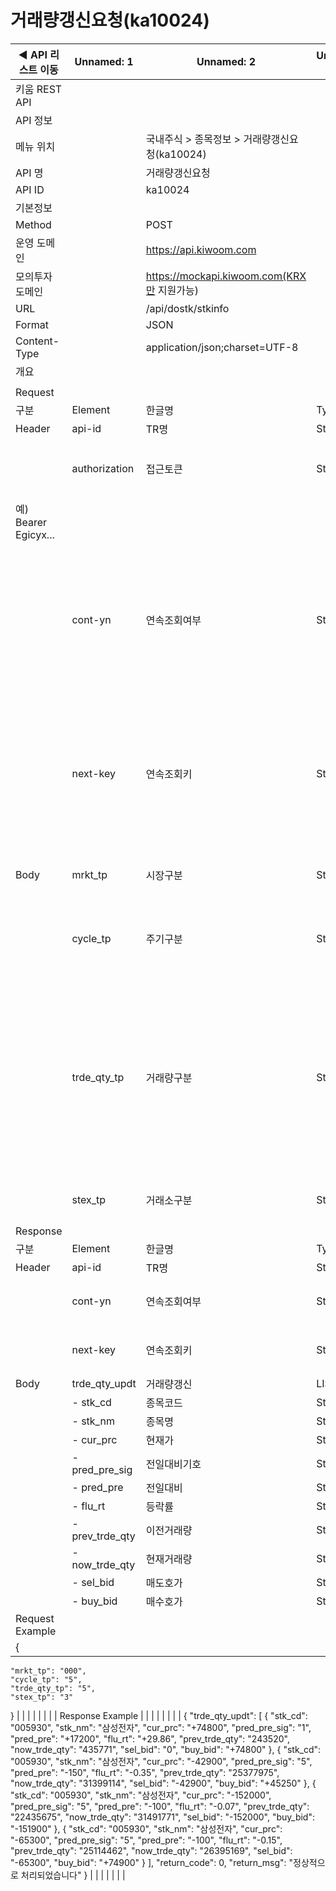# 거래량갱신요청(ka10024)

| ◀ API 리스트 이동 | Unnamed: 1 | Unnamed: 2 | Unnamed: 3 | Unnamed: 4 | Unnamed: 5 | Unnamed: 6 |
| --- | --- | --- | --- | --- | --- | --- |
| 키움 REST API |  |  |  |  |  |  |
| API 정보 |  |  |  |  |  |  |
| 메뉴 위치 |  | 국내주식 > 종목정보 > 거래량갱신요청(ka10024) |  |  |  |  |
| API 명 |  | 거래량갱신요청 |  |  |  |  |
| API ID |  | ka10024 |  |  |  |  |
| 기본정보 |  |  |  |  |  |  |
| Method |  | POST |  |  |  |  |
| 운영 도메인 |  | https://api.kiwoom.com |  |  |  |  |
| 모의투자 도메인 |  | https://mockapi.kiwoom.com(KRX만 지원가능) |  |  |  |  |
| URL |  | /api/dostk/stkinfo |  |  |  |  |
| Format |  | JSON |  |  |  |  |
| Content-Type |  | application/json;charset=UTF-8 |  |  |  |  |
| 개요 |  |  |  |  |  |  |
|  |  |  |  |  |  |  |
| Request |  |  |  |  |  |  |
| 구분 | Element | 한글명 | Type | Required | Length | Description |
| Header | api-id | TR명 | String | Y | 10 |  |
|  | authorization | 접근토큰 | String | Y | 1000 | 토큰 지정시 토큰타입("Bearer") 붙혀서 호출 
 예) Bearer Egicyx... |
|  | cont-yn | 연속조회여부 | String | N | 1 | 응답 Header의 연속조회여부값이 Y일 경우 다음데이터 요청시 응답 Header의 cont-yn값 세팅 |
|  | next-key | 연속조회키 | String | N | 50 | 응답 Header의 연속조회여부값이 Y일 경우 다음데이터 요청시 응답 Header의 next-key값 세팅 |
| Body | mrkt_tp | 시장구분 | String | Y | 3 | 000:전체, 001:코스피, 101:코스닥 |
|  | cycle_tp | 주기구분 | String | Y | 1 | 5:5일, 10:10일, 20:20일, 60:60일, 250:250일 |
|  | trde_qty_tp | 거래량구분 | String | Y | 1 | 5:5천주이상, 10:만주이상, 50:5만주이상, 100:10만주이상, 200:20만주이상, 300:30만주이상, 500:50만주이상, 1000:백만주이상 |
|  | stex_tp | 거래소구분 | String | Y | 1 | 1:KRX, 2:NXT 3.통합 |
| Response |  |  |  |  |  |  |
| 구분 | Element | 한글명 | Type | Required | Length | Description |
| Header | api-id | TR명 | String | Y | 10 |  |
|  | cont-yn | 연속조회여부 | String | N | 1 | 다음 데이터가 있을시 Y값 전달 |
|  | next-key | 연속조회키 | String | N | 50 | 다음 데이터가 있을시 다음 키값 전달 |
| Body | trde_qty_updt | 거래량갱신 | LIST | N |  |  |
|  | - stk_cd | 종목코드 | String | N | 20 |  |
|  | - stk_nm | 종목명 | String | N | 40 |  |
|  | - cur_prc | 현재가 | String | N | 20 |  |
|  | - pred_pre_sig | 전일대비기호 | String | N | 20 |  |
|  | - pred_pre | 전일대비 | String | N | 20 |  |
|  | - flu_rt | 등락률 | String | N | 20 |  |
|  | - prev_trde_qty | 이전거래량 | String | N | 20 |  |
|  | - now_trde_qty | 현재거래량 | String | N | 20 |  |
|  | - sel_bid | 매도호가 | String | N | 20 |  |
|  | - buy_bid | 매수호가 | String | N | 20 |  |
| Request Example |  |  |  |  |  |  |
| {
    "mrkt_tp": "000",
    "cycle_tp": "5",
    "trde_qty_tp": "5",
    "stex_tp": "3"
} |  |  |  |  |  |  |
| Response Example |  |  |  |  |  |  |
| {
    "trde_qty_updt": [
        {
            "stk_cd": "005930",
            "stk_nm": "삼성전자",
            "cur_prc": "+74800",
            "pred_pre_sig": "1",
            "pred_pre": "+17200",
            "flu_rt": "+29.86",
            "prev_trde_qty": "243520",
            "now_trde_qty": "435771",
            "sel_bid": "0",
            "buy_bid": "+74800"
        },
        {
            "stk_cd": "005930",
            "stk_nm": "삼성전자",
            "cur_prc": "-42900",
            "pred_pre_sig": "5",
            "pred_pre": "-150",
            "flu_rt": "-0.35",
            "prev_trde_qty": "25377975",
            "now_trde_qty": "31399114",
            "sel_bid": "-42900",
            "buy_bid": "+45250"
        },
        {
            "stk_cd": "005930",
            "stk_nm": "삼성전자",
            "cur_prc": "-152000",
            "pred_pre_sig": "5",
            "pred_pre": "-100",
            "flu_rt": "-0.07",
            "prev_trde_qty": "22435675",
            "now_trde_qty": "31491771",
            "sel_bid": "-152000",
            "buy_bid": "-151900"
        },
        {
            "stk_cd": "005930",
            "stk_nm": "삼성전자",
            "cur_prc": "-65300",
            "pred_pre_sig": "5",
            "pred_pre": "-100",
            "flu_rt": "-0.15",
            "prev_trde_qty": "25114462",
            "now_trde_qty": "26395169",
            "sel_bid": "-65300",
            "buy_bid": "+74900"
        }
    ],
    "return_code": 0,
    "return_msg": "정상적으로 처리되었습니다"
} |  |  |  |  |  |  |
